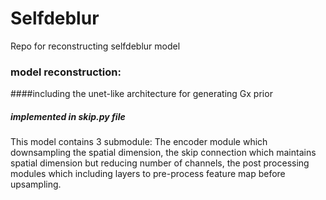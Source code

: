 # Selfdeblur
Repo for reconstructing selfdeblur model


### model reconstruction:


####including the unet-like architecture for generating Gx prior 
##### implemented in skip.py file
This model contains 3 submodule: The encoder module which downsampling the spatial dimension, the skip connection which maintains spatial dimension but reducing number of channels, the post processing modules which including layers to pre-process feature map before upsampling.


